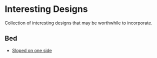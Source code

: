 # Interesting Designs

Collection of interesting designs that may be worthwhile to incorporate.

## Bed

* [Sloped on one side](https://www.youtube.com/watch?v=1aXUzZCDhm0&feature=youtu.be)